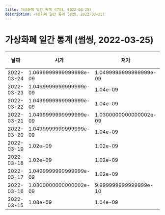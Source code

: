 ```yaml
---
title: 가상화폐 일간 통계 (썸씽, 2022-03-25)
description: 가상화폐 일간 통계 (썸씽, 2022-03-25)
---
```


가상화폐 일간 통계 (썸씽, 2022-03-25)
===

|날짜|시가|저가|고가|종가|비고|
|--|--|--|--|--|--|
|2022-03-24|1.0699999999999998e-09|1.0499999999999999e-09|1.0699999999999998e-09|1.0499999999999999e-09|    |
|2022-03-23|1.0499999999999999e-09|1.04e-09|1.06e-09|1.04e-09|    |
|2022-03-22|1.0499999999999999e-09|1.04e-09|1.0499999999999999e-09|1.0499999999999999e-09|    |
|2022-03-21|1.0499999999999999e-09|1.0300000000000002e-09|1.06e-09|1.06e-09|    |
|2022-03-20|1.0499999999999999e-09|1.04e-09|1.0499999999999999e-09|1.04e-09|    |
|2022-03-19|1.02e-09|1.02e-09|1.02e-09|1.02e-09|    |
|2022-03-18|1.02e-09|1.02e-09|1.02e-09|1.02e-09|    |
|2022-03-17|1.0499999999999999e-09|1.02e-09|1.0499999999999999e-09|1.04e-09|    |
|2022-03-16|1.0300000000000002e-09|9.999999999999999e-10|1.0300000000000002e-09|9.999999999999999e-10|    |
|2022-03-15|1.08e-09|1.04e-09|1.13e-09|1.04e-09|    |
